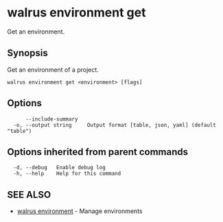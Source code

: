 # walrus environment get

Get an environment.

## Synopsis

Get an environment of a project.

```
walrus environment get <environment> [flags]
```

## Options

```
      --include-summary   
  -o, --output string     Output format [table, json, yaml] (default "table")
```

## Options inherited from parent commands

```
  -d, --debug   Enable debug log
  -h, --help    Help for this command
```

## SEE ALSO

* [walrus environment](walrus_environment)	 - Manage environments

